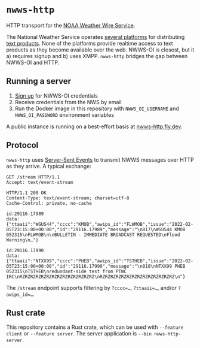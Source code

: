 # `nwws-http`

HTTP transport for the [NOAA Weather Wire Service](https://www.weather.gov/nwws/).

The National Weather Service operates [several platforms](https://www.weather.gov/nwws/dissemination) for distributing
[text products](https://forecast.weather.gov/product_types.php?site=NWS). None of the platforms provide realtime access
to text products as they become available over the web. NWWS-OI is closest, but it a) requires signup and b) uses XMPP.
`nwws-http` bridges the gap between NWWS-OI and HTTP.

## Running a server

1. [Sign up](https://www.weather.gov/nwws/nwws_oi_request) for NWWS-OI credentials
2. Receive credentials from the NWS by email
3. Run the Docker image in this repository with `NWWS_OI_USERNAME` and `NWWS_OI_PASSWORD` environment variables

A public instance is running on a best-effort basis at [nwws-http.fly.dev](https://nwws-http.fly.dev).

## Protocol

`nwws-http` uses [Server-Sent Events](https://en.wikipedia.org/wiki/Server-sent_events) to transmit NWWS messages over
HTTP as they arrive. A typical exchange:

```http request
GET /stream HTTP/1.1
Accept: text/event-stream

HTTP/1.1 200 OK
Content-Type: text/event-stream; charset=utf-8
Cache-Control: private, no-cache

id:29116.17989
data:{"ttaaii":"WGUS44","cccc":"KMOB","awips_id":"FLWMOB","issue":"2022-02-05T23:15:00+00:00","id":"29116.17989","message":"\n817\nWGUS44 KMOB 052315\nFLWMOB\n\nBULLETIN - IMMEDIATE BROADCAST REQUESTED\nFlood Warning\n…"}

id:29116.17990
data:{"ttaaii":"NTXX99","cccc":"PHEB","awips_id":"TSTHEB","issue":"2022-02-05T23:15:00+00:00","id":"29116.17990","message":"\n818\nNTXX99 PHEB 052315\nTSTHEB\nredundant-side test from PTWC IRC\nRZRZRZRZRZRZRZRZRZRZRZRZRZRZ\nRZRZRZRZRZRZRZRZRZRZRZRZRZRZ\n"}

```

The `/stream` endpoint supports filtering by `?cccc=…`, `?ttaaii=…`, and/or `?awips_id=…`.

## Rust crate

This repository contains a Rust crate, which can be used with `--feature client` or `--feature server`. The server
application is `--bin nwws-http-server`.
